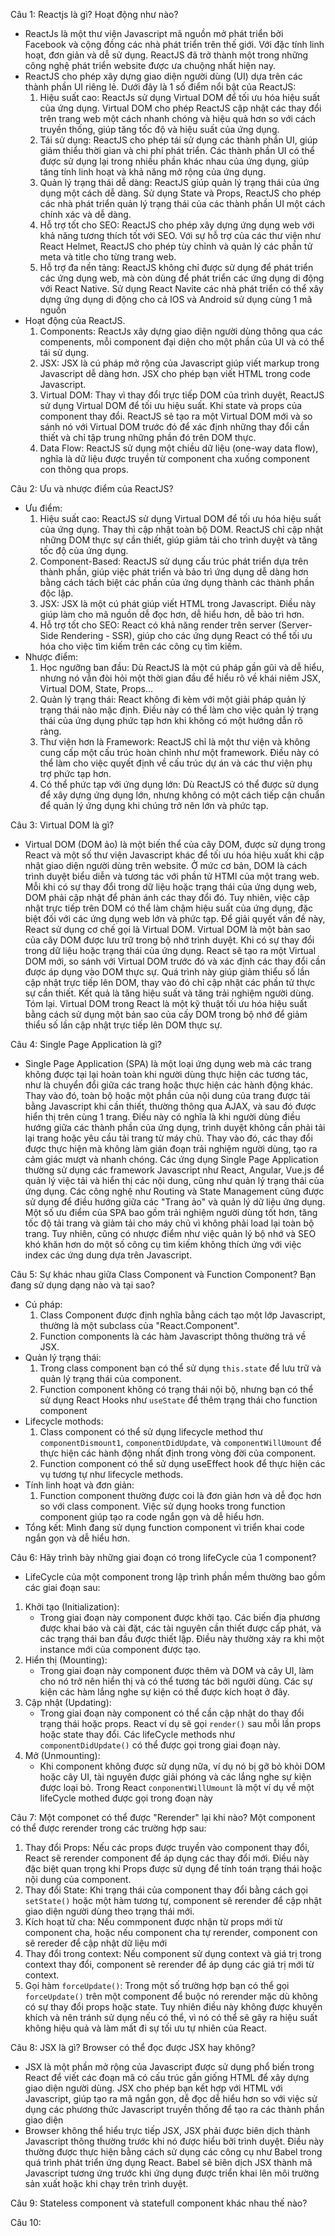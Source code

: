 Câu 1: Reactjs là gì? Hoạt động như nào?
 + ReactJs là một thư viện Javascript mã nguồn mở phát triển bởi Facebook và cộng đồng các nhà phát triển trên thế giới. Với đặc tính linh hoạt, đơn giản và dễ sử dụng. ReactJS đã trở thành một trong những công nghệ phát triển website được ưa chuộng nhất hiện nay.
 + ReactJS cho phép xây dựng giao diện người dùng (UI) dựa trên các thành phần UI riêng lẻ. Dưới đây là 1 số điểm nổi bật của ReactJS:
   1. Hiệu suất cao: ReactJs sử dụng Virtual DOM để tối ưu hóa hiệu suất của ứng dụng. Virtual DOM cho phép ReactJS cập nhật các thay đổi trên trang web một cách nhanh chóng và hiệu quả hơn so với cách truyền thống, giúp tăng tốc độ và hiệu suất của ứng dụng.
   2. Tái sử dụng: ReactJS cho phép tái sử dụng các thành phần UI, giúp giảm thiểu thời gian và chi phí phát triển. Các thành phần UI có thể được sử dụng lại trong nhiều phần khác nhau của ứng dụng, giúp tăng tính linh hoạt và khả năng mở rộng của ứng dụng.
   3. Quản lý trạng thái dễ dàng: ReactJS giúp quản lý trạng thái của ứng dụng một cách dễ dàng. Sử dụng State và Props, ReactJS cho phép các nhà phát triển quản lý trạng thái của các thành phần UI một cách chính xác và dễ dàng.
   4. Hỗ trợ tốt cho SEO: ReactJS cho phép xây dựng ứng dụng web với khả năng tương thích tốt với SEO. Với sự hỗ trợ của các thư viện như React Helmet, ReactJS cho phép tùy chỉnh và quản lý các phần tử meta và title cho từng trang web.
   5. Hỗ trợ đa nền tảng: ReactJS không chỉ được sử dụng để phát triển các ứng dụng web, mà còn dùng để phát triển các ứng dụng di động với React Native. Sử dụng React Navite các nhà phát triển có thể xây dựng ứng dụng di động cho cả IOS và Android sử dụng cùng 1 mã nguồn
+ Hoạt động của ReactJS.
  1. Components: ReactJs xây dựng giao diện người dùng thông qua các compenents, mỗi component đại diện cho một phần của UI và có thể tái sử dụng.
  2. JSX: JSX là cú pháp mở rộng của Javascript giúp viết markup trong Javascript dễ dàng hơn. JSX cho phép bạn viết HTML trong code Javascript.
  3. Virtual DOM: Thay vì thay đổi trực tiếp DOM của trình duyệt, ReactJS sử dụng Virtual DOM để tối ưu hiệu suất. Khi state và props của component thay đổi. ReactJS sẻ tạo ra một Virtual DOM mới và so sánh nó với Virtual DOM trước đó để xác định những thay đổi cần thiết và chỉ tập trung những phần đó trên DOM thực.
  4. Data Flow: ReactJS sử dụng một chiều dữ liệu (one-way data flow), nghĩa là dữ liệu được truyền từ component cha xuống component con thông qua props.
 
Câu 2: Ưu và nhược điểm của ReactJS?
 + Ưu điểm:
   1. Hiệu suất cao: ReactJS sử dụng Virtual DOM để tối ưu hóa hiệu suất của ứng dụng. Thay thì cập nhật toàn bộ DOM. ReactJS chỉ cập nhật những DOM thực sự cần thiết, giúp giảm tải cho trình duyệt và tăng tốc độ của ứng dụng.
   2. Component-Based: ReactJS sử dụng cấu trúc phát triển dựa trên thành phần, giúp việc phát triển và bảo trì ứng dụng dễ dàng hơn bằng cách tách biệt các phần của ứng dụng thành các thành phần độc lập.
   3. JSX: JSX là một cú phát giúp viết HTML trong Javascript. Điều này giúp làm cho mã nguồn dễ đọc hơn, dễ hiểu hơn, dễ bảo trì hơn.
   4. Hỗ trợ tốt cho SEO: React có khả năng render trên server (Server-Side Rendering - SSR), giúp cho các ứng dụng React có thể tối ưu hóa cho việc tìm kiếm trên các công cụ tìm kiếm.
 + Nhược điểm:
   1. Học ngưỡng ban đầu: Dù ReactJS là một cú pháp gần gũi và dễ hiểu, nhưng nó vẫn đòi hỏi một thời gian đầu để hiểu rõ về khái niêm JSX, Virtual DOM, State, Props...
   2. Quản lý trạng thái: React không đi kèm với một giải pháp quản lý trạng thái nào mặc định. Điều này có thể làm cho việc quản lý trạng thái của ứng dụng phức tạp hơn khi không có một hướng dẫn rõ ràng.
   3. Thư viện hơn là Framework: ReactJS chỉ là một thư viện và không cung cấp một cấu trúc hoàn chỉnh như một framework. Điều này có thể làm cho việc quyết định về cấu trúc dự án và các thư viện phụ trợ phức tạp hơn.
   4. Có thể phức tạp với ứng dụng lớn: Dù ReactJS có thể được sử dụng để xây dựng ứng dụng lớn, nhưng không có một cách tiếp cận chuẩn để quản lý ứng dụng khi chúng trở nên lớn và phức tạp.

Câu 3: Virtual DOM là gì?
 + Virtual DOM (DOM ảo) là một biến thể của cây DOM, được sử dụng trong React và một số thư viện Javascript khác để tối ưu hóa hiệu xuất khi cập nhật giao diện người dùng trên website. 
   Ở mức cơ bản, DOM là cách trình duyệt biểu diễn và tương tác với phần tử HTMl của một trang web. Mỗi khi có sự thay đổi trong dữ liệu hoặc trạng thái của ứng dụng web, DOM phải cập nhật để phản ánh các thay đổi đó. Tuy nhiên, việc cập nhật trực tiếp trên DOM có thể làm chậm hiệu suất của ứng dụng, đặc biệt đối với các ứng dụng web lớn và phức tạp.
   Để giải quyết vấn đề này, React sử dụng cơ chế gọi là Virtual DOM. Virtual DOM là một bản sao của cây DOM được lưu trữ trong bộ nhớ trình duyệt. Khi có sự thay đổi trong dữ liệu hoặc trạng thái của ứng dụng. React sẽ tạo ra một Virtual DOM mới, so sánh với Virtual DOM trước đó và xác định các thay đổi cần được áp dụng vào DOM thực sự.
   Quá trình này giúp giảm thiểu số lần cập nhật trực tiếp lên DOM, thay vào đó chỉ cập nhật các phần tử thực sự cần thiết. Kết quả là tăng hiệu suất và tăng trải nghiệm người dùng.
   Tóm lại. Virtual DOM trong React là một kỹ thuật tối ưu hóa hiệu suất bằng cách sử dụng một bản sao của cấy DOM trong bộ nhớ để giảm thiểu số lần cập nhật trực tiếp lên DOM thực sự.

Câu 4: Single Page Application là gì?
  + Single Page Application (SPA) là một loại ứng dụng web mà các trang không được tại lại hoàn toàn khi người dùng thực hiện các tương tác, như là chuyển đổi giữa các trang hoặc thực hiện các hành động khác. Thay vào đó, toàn bộ hoặc một phần của nội dung của trang được tải bằng Javascript khi cần thiết, thường thông qua AJAX, và sau đó được hiển thị trên cùng 1 trang.
    Điều này có nghĩa là khi người dùng điều hướng giữa các thành phần của ứng dụng, trình duyệt không cần phải tải lại trang hoặc yêu cầu tải trang từ máy chủ. Thay vào đó, các thay đổi được thực hiện mà không làm gián đoạn trải nghiệm người dùng, tạo ra cảm giác mượt và  nhanh  chóng.
    Các ứng dụng Single Page Application thường sử dụng các framework Javascript như React, Angular, Vue.js để quản lý việc tải và hiển thị các nội dung, cũng như quản lý trạng thái của ứng dụng. Các công nghệ như Routing và State Management cũng được sử dụng để điều hướng giữa các "Trang ảo" và quản lý dữ liệu ứng dụng.
    Một số ưu điểm của SPA bao gồm trải nghiệm người dùng tốt hơn, tăng tốc độ tải trang và giảm tải cho máy chủ vì không phải load lại toàn bộ trang. Tuy nhiên, cũng có nhược điểm như việc quản lý bộ nhớ và SEO khó khăn hơn do một số công cụ tìm kiếm không thích ứng với việc index các ứng dung dựa trên Javascript.

Câu 5: Sự khác nhau giữa Class Component và Function Component? Bạn đang sử dụng dạng nào và tại sao?
 + Cú pháp:
   1. Class Component được định nghĩa bằng cách tạo một lớp Javascript, thường là một subclass của "React.Component".
   2. Function components là các hàm Javascript thông thường trả về JSX.
 + Quản lý trạng thái:
   1. Trong class component bạn có thể sử dụng `this.state` để lưu trữ và quản lý trạng thái của component.
   2. Function component không có trạng thái nội bộ, nhưng bạn có thể sử dụng React Hooks như `useState` để thêm trạng thái cho function component
 + Lifecycle mothods:
   1. Class component có thể sử dụng lifecycle method thư `componentDismount1`, `componentDidUpdate`, và `componentWillUmount` để thực hiện các hành động nhất định trong vòng đời của component.
   2. Function component có thể sử dụng useEffect hook để thực hiện các vụ tương tự như lifecycle methods.
 + Tính linh hoạt và đơn giản:
   1. Function component thường được coi là đơn giản hơn và dễ đọc hơn so với class component. Việc sử dụng hooks trong function component giúp tạo ra code ngắn gọn và dễ hiểu hơn.
 + Tổng kết: Mình đang sử dụng function component vì triển khai code ngắn gọn và dễ hiểu hơn.

Câu 6: Hãy trình bày những giai đoạn có trong lifeCycle của 1 component?
 + LifeCycle của một component trong lập trình phần mềm thường bao gồm các giai đoạn sau:
 1. Khởi tạo (Initialization):
    + Trong giai đoạn này component được khởi tạo. Các biến địa phương được khai báo và cài đặt, các tài nguyên cần thiết được cấp phát, và các trạng thái ban đầu được thiết lập. Điều này thường xảy ra khi một instance mới của component được tạo.
 2. Hiển thị (Mounting):
    + Trong giai đoạn này component được thêm và DOM và cây UI, làm cho nó trở nên hiển thị và có thể tương tác bởi người dùng. Các sự kiện các hàm lắng nghe sự kiện có thể được kích hoạt ở đây.
 3. Cập nhật (Updating):
    + Trong giai đoạn này component có thể cần cập nhật do thay đổi trạng thái hoặc props. React ví dụ sẽ gọi `render()` sau mỗi lần props hoặc state thay đổi. Các lifeCycle methods như `componentDidUpdate()` có thể được gọi trong giai đoạn này.
 4. Mở (Unmounting):
    + Khi component không được sử dụng nữa, ví dụ nó bị gỡ bỏ khỏi DOM hoặc cây UI, tài nguyên được giải phóng và các lắng nghe sự kiện được loại bỏ. Trong React `conponentWillUmount` là một ví dụ về một lifeCycle mothed được gọi trong đoạn này

Câu 7: Một componet có thể được "Rerender" lại khi nào?
 Một component có thể được rerender trong các trường hợp sau:
 1. Thay đổi Props: Nếu các props được truyền vào component thay đổi, React sẽ rerender component để áp dụng các thay đổi mới. Điều này đặc biệt quan trọng khi Props được sử dụng để tính toán trạng thái hoặc nội dung của component.
 2. Thay đổi State: Khi trạng thái của component thay đổi bằng cách gọi `setState()` hoặc một hàm tương tự, component sẽ rerender để cập nhật giao diện người dùng theo trạng thái mới.
 3. Kích hoạt từ cha: Nếu commponent được nhận từ props mới từ component cha, hoặc nếu component cha tự rerender, component con sẽ rereder để cập nhật dữ liệu mới
 4. Thay đổi trong context: Nếu component sử dụng context và giá trị trong context thay đổi, component sẽ rerender để áp dụng các giá trị mới từ context.
 5. Gọi hàm `forceUpdate()`: Trong một số trường hợp bạn có thể gọi `forceUpdate()` trên một component để buộc nó rerender mặc dù không có sự thay đổi props hoặc state. Tuy nhiên điều này không được khuyến khích và nên tránh sử dụng nếu có thể,  vì nó có thể sẽ gây ra hiệu suất không hiệu quả và làm mất đi sự tối ưu tự nhiên của React.

Câu 8: JSX là gì? Browser có thể đọc được JSX hay không?
 + JSX là một phần mở rộng của Javascript được sử dụng phổ biến trong React để viết các đoạn mã có cấu trúc gần giống HTML để xây dựng giao diện người dùng. JSX cho phép bạn kết hợp với HTML với Javascript, giúp tạo ra mã ngắn gọn, dễ đọc dễ hiểu hơn so với việc sử dụng các phương thức Javascript truyền thống để tạo ra các thành phần giao diện
 + Browser không thể hiểu trực tiếp JSX, JSX phải được biên dịch thành Javascript thông thường trước khi nó được hiểu bởi trình duyệt. Điều này thường được thực hiện bằng cách sử dụng các công cụ như Babel trong quá trình phát triển ứng dụng React. Babel sẽ biên dịch JSX thành mã Javascript tương ứng trước khi ứng dụng được triển khai lên môi trường sản xuất hoặc khi chạy trên trình duyệt.

Câu 9: Stateless component và statefull component khác nhau thế nào?

Câu 10: 

 
   
